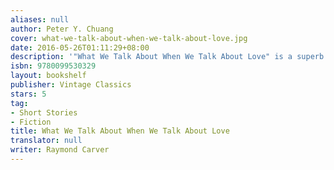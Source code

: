 ```yaml
---
aliases: null
author: Peter Y. Chuang
cover: what-we-talk-about-when-we-talk-about-love.jpg
date: 2016-05-26T01:11:29+08:00
description: '"What We Talk About When We Talk About Love" is a superb collection of short stories by Raymond Carver'
isbn: 9780099530329
layout: bookshelf
publisher: Vintage Classics
stars: 5
tag:
- Short Stories
- Fiction
title: What We Talk About When We Talk About Love
translator: null
writer: Raymond Carver
---
```

